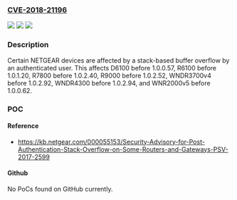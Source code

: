### [CVE-2018-21196](https://cve.mitre.org/cgi-bin/cvename.cgi?name=CVE-2018-21196)
![](https://img.shields.io/static/v1?label=Product&message=n%2Fa&color=blue)
![](https://img.shields.io/static/v1?label=Version&message=n%2Fa&color=blue)
![](https://img.shields.io/static/v1?label=Vulnerability&message=n%2Fa&color=brighgreen)

### Description

Certain NETGEAR devices are affected by a stack-based buffer overflow by an authenticated user. This affects D6100 before 1.0.0.57, R6100 before 1.0.1.20, R7800 before 1.0.2.40, R9000 before 1.0.2.52, WNDR3700v4 before 1.0.2.92, WNDR4300 before 1.0.2.94, and WNR2000v5 before 1.0.0.62.

### POC

#### Reference
- https://kb.netgear.com/000055153/Security-Advisory-for-Post-Authentication-Stack-Overflow-on-Some-Routers-and-Gateways-PSV-2017-2599

#### Github
No PoCs found on GitHub currently.


